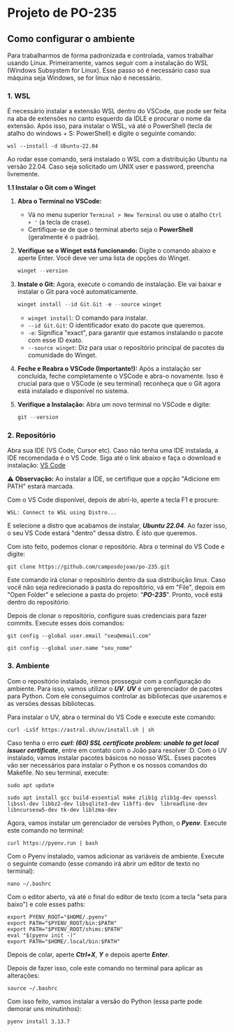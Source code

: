 # Projeto de PO-235

## Como configurar o ambiente

Para trabalharmos de forma padronizada e controlada, vamos trabalhar usando Linux. Primeiramente, vamos seguir com a instalação do WSL (Windows Subsystem for Linux). Esse passo só é necessário caso sua máquina seja Windows, se for linux não é necessário. 

### 1. WSL
É necessário instalar a extensão WSL dentro do VSCode, que pode ser feita na aba de extensões no canto esquerdo da IDLE e procurar o nome da extensão.
Após isso, para instalar o WSL, vá até o PowerShell (tecla de atalho do windows + S: PowerShell) e digite o seguinte comando:

```
wsl --install -d Ubuntu-22.04
```

Ao rodar esse comando, será instalado o WSL com a distribuição Ubuntu na versão 22.04. Caso seja solicitado um UNIX user e password, preencha livremente.

**1.1 Instalar o Git com o Winget**

1.  **Abra o Terminal no VSCode:**

      * Vá no menu superior `Terminal > New Terminal` ou use o atalho `Ctrl + '` (a tecla de crase).
      * Certifique-se de que o terminal aberto seja o **PowerShell** (geralmente é o padrão).

2.  **Verifique se o Winget está funcionando:**
    Digite o comando abaixo e aperte Enter. Você deve ver uma lista de opções do Winget.

    ```powershell
    winget --version
    ```

4.  **Instale o Git:**
    Agora, execute o comando de instalação. Ele vai baixar e instalar o Git para você automaticamente.

    ```powershell
    winget install --id Git.Git -e --source winget
    ```

      * `winget install`: O comando para instalar.
      * `--id Git.Git`: O identificador exato do pacote que queremos.
      * `-e`: Significa "exact", para garantir que estamos instalando o pacote com esse ID exato.
      * `--source winget`: Diz para usar o repositório principal de pacotes da comunidade do Winget.

5.  **Feche e Reabra o VSCode (Importante\!):**
    Após a instalação ser concluída, feche completamente o VSCode e abra-o novamente. Isso é crucial para que o VSCode (e seu terminal) reconheça que o Git agora está instalado e disponível no sistema.

6.  **Verifique a Instalação:**
    Abra um novo terminal no VSCode e digite:

    ```powershell
    git --version
    ```

### 2. Repositório

Abra sua IDE (VS Code, Cursor etc). Caso não tenha uma IDE instalada, a IDE recomendada é o VS Code. Siga até o link abaixo e faça o download e instalação: [VS Code](https://code.visualstudio.com/sha/download?build=stable&os=win32-x64-user)

⚠️ **Observação:** Ao instalar a IDE, se certifique que a opção "Adicione em PATH" estará marcada.

Com o VS Code disponível, depois de abrí-lo, aperte a tecla F1 e procure:

```
WSL: Connect to WSL using Distro...
```

E selecione a distro que acabamos de instalar, _**Ubuntu 22.04**_. Ao fazer isso, o seu VS Code estará "dentro" dessa distro. É isto que queremos.

Com isto feito, podemos clonar o repositório. Abra o terminal do VS Code e digite:

```
git clone https://github.com/camposdojoao/po-235.git
```

Este comando irá clonar o repositório dentro da sua distribuição linux. Caso você não seja redirecionado à pasta do repositório, vá em "File", depois em "Open Folder" e selecione a pasta do projeto: "_**PO-235**_". Pronto, você está dentro do repositório.

Depois de clonar o repositório, configure suas credenciais para fazer commits. Execute esses dois comandos:

```
git config --global user.email "seu@email.com"
```

```
git config --global user.name "seu_nome"
```

### 3. Ambiente

Com o repositório instalado, iremos prosseguir com a configuração do ambiente. Para isso, vamos utilizar o _**UV**_. _**UV**_ é um gerenciador de pacotes para Python. Com ele conseguimos controlar as bibliotecas que usaremos e as versões dessas bibliotecas.



Para instalar o UV, abra o terminal do VS Code e execute este comando:

```
curl -LsSf https://astral.sh/uv/install.sh | sh
```

Caso tenha o erro _**curl: (60) SSL certificate problem: unable to get local issuer certificate**_, entre em contato com o João para resolver :D.
Com o UV instalado, vamos instalar pacotes básicos no nosso WSL. Esses pacotes vão ser necessários para instalar o Python e os nossos comandos do Makefile. No seu terminal, execute:

```
sudo apt update
```

```
sudo apt install gcc build-essential make zlib1g zlib1g-dev openssl libssl-dev libbz2-dev libsqlite3-dev libffi-dev  libreadline-dev libncursesw5-dev tk-dev liblzma-dev
```

Agora, vamos instalar um gerenciador de versões Python, o _**Pyenv**_. Execute este comando no terminal:

```
curl https://pyenv.run | bash
```

Com o Pyenv instalado, vamos adicionar as variáveis de ambiente. Execute o seguinte comando (esse comando irá abrir um editor de texto no terminal):

```
nano ~/.bashrc
```

Com o editor aberto, vá até o final do editor de texto (com a tecla "seta para baixo") e cole esses paths:

```
export PYENV_ROOT="$HOME/.pyenv"
export PATH="$PYENV_ROOT/bin:$PATH"
export PATH="$PYENV_ROOT/shims:$PATH"
eval "$(pyenv init -)"
export PATH="$HOME/.local/bin:$PATH"
```
Depois de colar, aperte _**Ctrl+X**_, _**Y**_ e depois aperte _**Enter**_.

Depois de fazer isso, cole este comando no terminal para aplicar as alterações:

```
source ~/.bashrc
```

Com isso feito, vamos instalar a versão do Python (essa parte pode demorar uns minutinhos):

```
pyenv install 3.13.7
```
